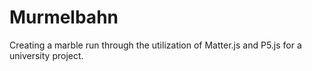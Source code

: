 # Murmelbahn
Creating a marble run through the utilization of Matter.js and P5.js for a university project.
